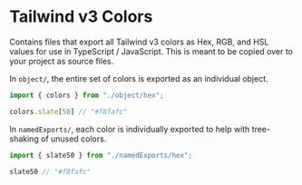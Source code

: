 # Tailwind v3 Colors

Contains files that export all Tailwind v3 colors as Hex, RGB, and HSL values for use in TypeScript / JavaScript. This is meant to be copied over to your project as source files.

In `object/`, the entire set of colors is exported as an individual object.

```ts
import { colors } from "./object/hex";

colors.slate[50] // "#f8fafc"
```

In `namedExports/`, each color is individually exported to help with tree-shaking of unused colors.

```ts
import { slate50 } from "./namedExports/hex";

slate50 // "#f8fafc"
```
